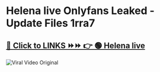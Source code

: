 
 # Helena live Onlyfans Leaked - Update Files 1rra7

## <h2><a href="https://clipsfans.com/Helena_live&ref=git">🔗 Click to LINKS ⏩⏩ 👉 🟢 Helena live </a></h2>

<a href="https://clipsfans.com/Helena_live&ref=git" rel="nofollow" data-target="animated-image.originalLink"><img src="https://i.ibb.co.com/xMMVF88/686577567.gif" alt="Viral Video Original" style="max-width: 100%; display: inline-block;" data-target="animated-image.originalImage"></a>

